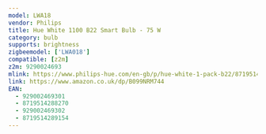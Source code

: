 ```yaml
---
model: LWA18
vendor: Philips
title: Hue White 1100 B22 Smart Bulb - 75 W
category: bulb
supports: brightness
zigbeemodel: ['LWA018']
compatible: [z2m]
z2m: 9290024693
mlink: https://www.philips-hue.com/en-gb/p/hue-white-1-pack-b22/8719514288270
link: https://www.amazon.co.uk/dp/B099NRM744
EAN:
  - 929002469301
  - 8719514288270
  - 929002469302
  - 8719514289154
---
```

